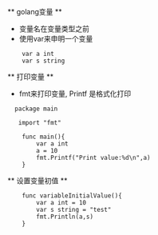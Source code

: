 
** golang变量 **

- 变量名在变量类型之前
- 使用var来申明一个变量

```
    var a int
    var s string
```

** 打印变量 **

- fmt来打印变量, Printf 是格式化打印
```
  package main

   import "fmt"

    func main(){
    	var a int
    	a = 10
    	fmt.Printf("Print value:%d\n",a)
    }
```

** 设置变量初值 **

```
    func variableInitialValue(){
    	var a int = 10
    	var s string = "test"
    	fmt.Println(a,s)
    }
```